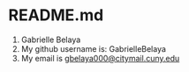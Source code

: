 # README.md
1) Gabrielle Belaya
2) My github username is: GabrielleBelaya
3) My email is gbelaya000@citymail.cuny.edu
